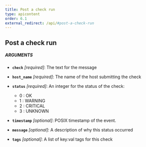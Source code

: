 ```yaml
---
title: Post a check run
type: apicontent
order: 6.1
external_redirect: /api/#post-a-check-run
---
```


## Post a check run

##### ARGUMENTS

* **`check`** *[required]*:
    The text for the message

* **`host_name`** *[required]*:
    The name of the host submitting the check

* **`status`** *[required]*:
    An integer for the status of the check:
    * 0 : OK
    * 1 : WARNING
    * 2 : CRITICAL
    * 3 : UNKNOWN


* **`timestamp`** *[optional]*:
    POSIX timestamp of the event.

* **`message`** *[optional]*:
    A description of why this status occurred

* **`tags`** *[optional]*:
    A list of key:val tags for this check
